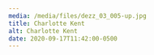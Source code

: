 ```yaml
---
media: /media/files/dezz_03_005-up.jpg
title: Charlotte Kent
alt: Charlotte Kent
date: 2020-09-17T11:42:00-0500
---
```

